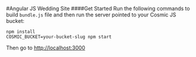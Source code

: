 #Angular JS Wedding Site
####Get Started
Run the following commands to build `bundle.js` file and then run the server pointed to your Cosmic JS bucket:
```
npm install
COSMIC_BUCKET=your-bucket-slug npm start
```
Then go to [http://localhost:3000](http://localhost:3000)
